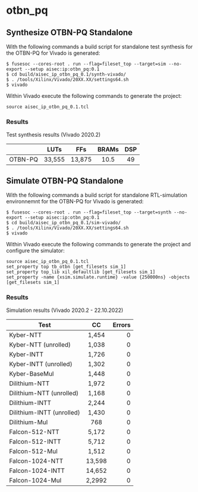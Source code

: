 # otbn_pq

## Synthesize OTBN-PQ Standalone

With the following commands a build script for standalone test synthesis for the OTBN-PQ for Vivado is generated:
```console
$ fusesoc --cores-root . run --flag=fileset_top --target=sim --no-export --setup aisec:ip:otbn_pq:0.1
$ cd build/aisec_ip_otbn_pq_0.1/synth-vivado/
$ . /tools/Xilinx/Vivado/20XX.XX/settings64.sh
$ vivado
```

Within Vivado execute the following commands to generate the project:
```console
source aisec_ip_otbn_pq_0.1.tcl
```

### Results
Test synthesis results (Vivado 2020.2)

|                          | LUTs          | FFs           | BRAMs         | DSP           | 
| -------------------------|:-------------:|:-------------:|:-------------:|:-------------:|
| OTBN-PQ                  | 33,555        | 13,875        | 10.5          | 49            |


## Simulate OTBN-PQ Standalone

With the following commands a build script for standalone RTL-simulation environnemnt for the OTBN-PQ for Vivado is generated:
```console
$ fusesoc --cores-root . run --flag=fileset_top --target=synth --no-export --setup aisec:ip:otbn_pq:0.1
$ cd build/aisec_ip_otbn_pq_0.1/sim-vivado/
$ . /tools/Xilinx/Vivado/20XX.XX/settings64.sh
$ vivado
```

Within Vivado execute the following commands to generate the project and configure the simulator:

```console
source aisec_ip_otbn_pq_0.1.tcl
set_property top tb_otbn [get_filesets sim_1]
set_property top_lib xil_defaultlib [get_filesets sim_1]
set_property -name {xsim.simulate.runtime} -value {250000ns} -objects [get_filesets sim_1]
```

### Results
Simulation results (Vivado 2020.2 - 22.10.2022)

| Test                     | CC            | Errors  |
| -------------------------|:-------------:| -----:|
| Kyber-NTT                | 1,454         | 0 |
| Kyber-NTT (unrolled)     | 1,038         | 0 |
| Kyber-INTT 	           | 1,726         | 0 |
| Kyber-INTT (unrolled)    | 1,302         | 0 |
| Kyber-BaseMul            | 1,448         | 0 |
| Dilithium-NTT            | 1,972         | 0 |
| Dilithium-NTT (unrolled) | 1,168         | 0 |
| Dilithium-INTT           | 2,244         | 0 |
| Dilithium-INTT (unrolled)| 1,430         | 0 |
| Dilithium-Mul            | 768           | 0 |
| Falcon-512-NTT           | 5,172         | 0 |
| Falcon-512-INTT          | 5,712         | 0 |
| Falcon-512-Mul           | 1,512         | 0 |
| Falcon-1024-NTT          | 13,598        | 0 |
| Falcon-1024-INTT         | 14,652        | 0 |
| Falcon-1024-Mul          | 2,2992        | 0 |

